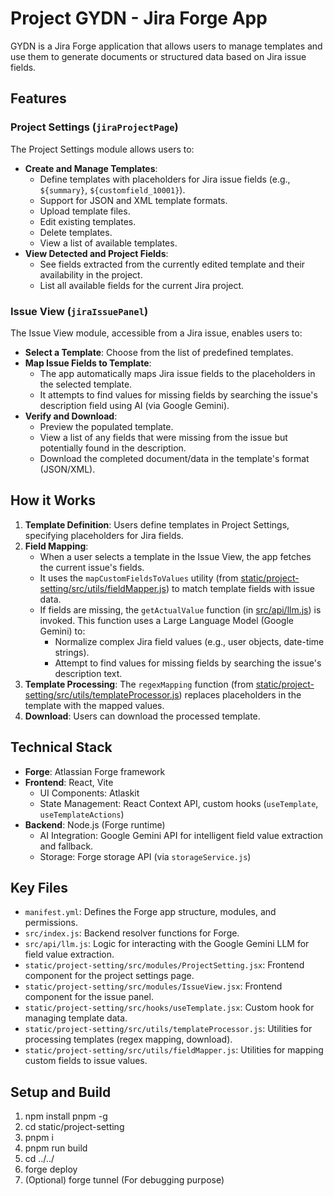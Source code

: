 # Project GYDN - Jira Forge App

GYDN is a Jira Forge application that allows users to manage templates and use them to generate documents or structured data based on Jira issue fields.

## Features

### Project Settings (`jiraProjectPage`)

The Project Settings module allows users to:

*   **Create and Manage Templates**:
    *   Define templates with placeholders for Jira issue fields (e.g., `${summary}`, `${customfield_10001}`).
    *   Support for JSON and XML template formats.
    *   Upload template files.
    *   Edit existing templates.
    *   Delete templates.
    *   View a list of available templates.
*   **View Detected and Project Fields**:
    *   See fields extracted from the currently edited template and their availability in the project.
    *   List all available fields for the current Jira project.

### Issue View (`jiraIssuePanel`)

The Issue View module, accessible from a Jira issue, enables users to:

*   **Select a Template**: Choose from the list of predefined templates.
*   **Map Issue Fields to Template**:
    *   The app automatically maps Jira issue fields to the placeholders in the selected template.
    *   It attempts to find values for missing fields by searching the issue's description field using AI (via Google Gemini).
*   **Verify and Download**:
    *   Preview the populated template.
    *   View a list of any fields that were missing from the issue but potentially found in the description.
    *   Download the completed document/data in the template's format (JSON/XML).

## How it Works

1.  **Template Definition**: Users define templates in Project Settings, specifying placeholders for Jira fields.
2.  **Field Mapping**:
    *   When a user selects a template in the Issue View, the app fetches the current issue's fields.
    *   It uses the `mapCustomFieldsToValues` utility (from [static/project-setting/src/utils/fieldMapper.js](static/project-setting/src/utils/fieldMapper.js)) to match template fields with issue data.
    *   If fields are missing, the `getActualValue` function (in [src/api/llm.js](src/api/llm.js)) is invoked. This function uses a Large Language Model (Google Gemini) to:
        *   Normalize complex Jira field values (e.g., user objects, date-time strings).
        *   Attempt to find values for missing fields by searching the issue's description text.
3.  **Template Processing**: The `regexMapping` function (from [static/project-setting/src/utils/templateProcessor.js](static/project-setting/src/utils/templateProcessor.js)) replaces placeholders in the template with the mapped values.
4.  **Download**: Users can download the processed template.

## Technical Stack

*   **Forge**: Atlassian Forge framework
*   **Frontend**: React, Vite
    *   UI Components: Atlaskit
    *   State Management: React Context API, custom hooks (`useTemplate`, `useTemplateActions`)
*   **Backend**: Node.js (Forge runtime)
    *   AI Integration: Google Gemini API for intelligent field value extraction and fallback.
    *   Storage: Forge storage API (via `storageService.js`)

## Key Files

*   `manifest.yml`: Defines the Forge app structure, modules, and permissions.
*   `src/index.js`: Backend resolver functions for Forge.
*   `src/api/llm.js`: Logic for interacting with the Google Gemini LLM for field value extraction.
*   `static/project-setting/src/modules/ProjectSetting.jsx`: Frontend component for the project settings page.
*   `static/project-setting/src/modules/IssueView.jsx`: Frontend component for the issue panel.
*   `static/project-setting/src/hooks/useTemplate.jsx`: Custom hook for managing template data.
*   `static/project-setting/src/utils/templateProcessor.js`: Utilities for processing templates (regex mapping, download).
*   `static/project-setting/src/utils/fieldMapper.js`: Utilities for mapping custom fields to issue values.

## Setup and Build

1. npm install pnpm -g
2. cd static/project-setting
3. pnpm i 
4. pnpm run build 
5. cd ../../
6. forge deploy 
7. (Optional) forge tunnel (For debugging purpose)